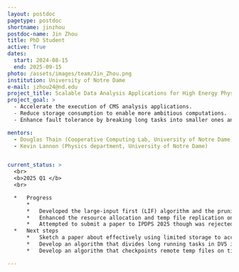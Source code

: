 ```yaml
---
layout: postdoc
pagetype: postdoc
shortname: jinzhou
postdoc-name: Jin Zhou
title: PhD Student
active: True
dates:
  start: 2024-08-15
  end: 2025-09-15
photo: /assets/images/team/Jin_Zhou.png
institution: University of Notre Dame
e-mail: jzhou24@nd.edu
project_title: Scalable Data Analysis Applications for High Energy Physics
project_goal: >
  - Accelerate the execution of CMS analysis applications.
  - Reduce storage consumption to enable more ambitious computations.
  - Enhance fault tolerance by breaking long tasks into smaller ones and implementing effective checkpointing strategies.

mentors:
  - Douglas Thain (Cooperative Computing Lab, University of Notre Dame)
  - Kevin Lannon (Physics department, University of Notre Dame)


current_status: >
  <br>
  <b>2025 Q1 </b>
  <br>

  *   Progress
      *   
      *   Developed the large-input first (LIF) algorithm and the pruning algorithm which effectively reduce the storage consumption by over 90% while running hundreds of thousands of tasks.
      *   Enhanced the resource allocation and temp file replication on the task scheduler side.
      *   Attempted to submit a paper to IPDPS 2025 though was rejected.
  *   Next steps
      *   Sketch a paper about effectively using limited storage to accomplish enormous computations.
      *   Develop an algorithm that divides long running tasks in DV5 into smaller ones, which reduces the overhead of rerunning tasks on worker evictions but increases the latency of scheduling a large number of small tasks, so the next plan would be trying to strike a balance between task scheduling and fault tolerance.
      *   Develop an algorithm that checkpoints remote temp files on time to reduce the risk of losing critical files.

---
```

